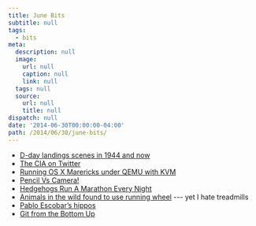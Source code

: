 ```yaml
---
title: June Bits
subtitle: null
tags:
  - bits
meta:
  description: null
  image:
    url: null
    caption: null
    link: null
  tags: null
  source:
    url: null
    title: null
dispatch: null
date: '2014-06-30T00:00:00-04:00'
path: /2014/06/30/june-bits/
---
```

* [D-day landings scenes in 1944 and now][D-Day]
* [The CIA on Twitter][cia]
* [Running OS X Marericks under QEMU with KVM][vm]
* [Pencil Vs Camera!][pVc]
* [Hedgehogs Run A Marathon Every Night][hedgehog]
* [Animals in the wild found to use running wheel][yaWheel] --- yet I hate treadmills
* [Pablo Escobar’s hippos][hippos]
* [Git from the Bottom Up][gitUp]

[D-Day]: http://www.theguardian.com/artanddesign/ng-interactive/2014/jun/01/d-day-landings-scenes-in-1944-and-now-interactive
[cia]: https://twitter.com/cia
[vm]: http://blog.definedcode.com/osx-qemu-kvm
[pVc]: https://www.flickr.com/photos/benheine/sets/72157623723956821/ "mixes drawing and photography"
[hedgehog]: http://space.io9.com/hedgehogs-run-a-marathon-every-night-1581300718
[yaWheel]: http://phys.org/news/2014-05-animals-wild-wheel-choice-video.html
[fermiParadox]: http://waitbutwhy.com/2014/05/fermi-paradox.html
[hippos]: http://www.bbc.co.uk/news/magazine-27905743
[gitUp]: http://jwiegley.github.io/git-from-the-bottom-up/

